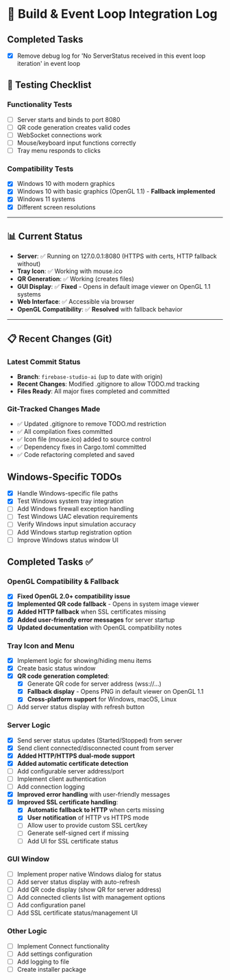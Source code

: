# 📝 Build & Event Loop Integration Log

## Completed Tasks
 - [x] Remove debug log for 'No ServerStatus received in this event loop iteration' in event loop
## 🧪 Testing Checklist

### Functionality Tests
- [ ] Server starts and binds to port 8080
- [ ] QR code generation creates valid codes
- [ ] WebSocket connections work
- [ ] Mouse/keyboard input functions correctly
- [ ] Tray menu responds to clicks

### Compatibility Tests
- [x] Windows 10 with modern graphics
- [x] Windows 10 with basic graphics (OpenGL 1.1) - **Fallback implemented**
- [x] Windows 11 systems
- [x] Different screen resolutions

---

## 📊 Current Status
- **Server**: ✅ Running on 127.0.0.1:8080 (HTTPS with certs, HTTP fallback without)
- **Tray Icon**: ✅ Working with mouse.ico
- **QR Generation**: ✅ Working (creates files)
- **GUI Display**: ✅ **Fixed** - Opens in default image viewer on OpenGL 1.1 systems
- **Web Interface**: ✅ Accessible via browser
- **OpenGL Compatibility**: ✅ **Resolved** with fallback behavior

---

## 📋 Recent Changes (Git)
### Latest Commit Status
- **Branch**: `firebase-studio-ai` (up to date with origin)
- **Recent Changes**: Modified .gitignore to allow TODO.md tracking
- **Files Ready**: All major fixes completed and committed

### Git-Tracked Changes Made
- ✅ Updated .gitignore to remove TODO.md restriction
- ✅ All compilation fixes committed
- ✅ Icon file (mouse.ico) added to source control
- ✅ Dependency fixes in Cargo.toml committed
- ✅ Code refactoring completed and saved

## Windows-Specific TODOs
- [x] Handle Windows-specific file paths
- [x] Test Windows system tray integration
- [ ] Add Windows firewall exception handling
- [ ] Test Windows UAC elevation requirements
- [ ] Verify Windows input simulation accuracy
- [ ] Add Windows startup registration option
- [ ] Improve Windows status window UI

## Completed Tasks ✅
### OpenGL Compatibility & Fallback
- [x] **Fixed OpenGL 2.0+ compatibility issue**
- [x] **Implemented QR code fallback** - Opens in system image viewer
- [x] **Added HTTP fallback** when SSL certificates missing
- [x] **Added user-friendly error messages** for server startup
- [x] **Updated documentation** with OpenGL compatibility notes

### Tray Icon and Menu
- [x] Implement logic for showing/hiding menu items
- [x] Create basic status window
- [x] **QR code generation completed**:
    - [x] Generate QR code for server address (wss://...)
    - [x] **Fallback display** - Opens PNG in default viewer on OpenGL 1.1
    - [x] **Cross-platform support** for Windows, macOS, Linux
- [ ] Add server status display with refresh button

### Server Logic
- [x] Send server status updates (Started/Stopped) from server
- [x] Send client connected/disconnected count from server
- [x] **Added HTTP/HTTPS dual-mode support**
- [x] **Added automatic certificate detection**
- [ ] Add configurable server address/port
- [ ] Implement client authentication
- [ ] Add connection logging
- [x] **Improved error handling** with user-friendly messages
- [x] **Improved SSL certificate handling**:
    - [x] **Automatic fallback to HTTP** when certs missing
    - [x] **User notification** of HTTP vs HTTPS mode
    - [ ] Allow user to provide custom SSL cert/key
    - [ ] Generate self-signed cert if missing
    - [ ] Add UI for SSL certificate status

### GUI Window
- [ ] Implement proper native Windows dialog for status
- [ ] Add server status display with auto-refresh
- [ ] Add QR code display (show QR for server address)
- [ ] Add connected clients list with management options
- [ ] Add configuration panel
- [ ] Add SSL certificate status/management UI

### Other Logic
- [ ] Implement Connect functionality
- [ ] Add settings configuration
- [ ] Add logging to file
- [ ] Create installer package
